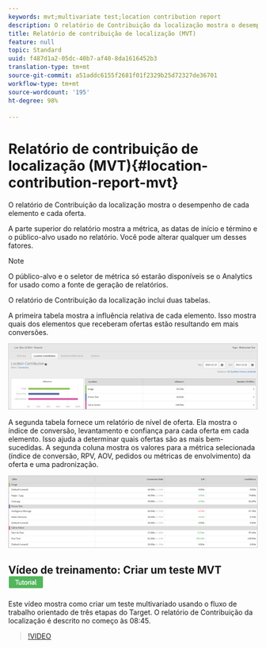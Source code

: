 ```yaml
---
keywords: mvt;multivariate test;location contribution report
description: O relatório de Contribuição da localização mostra o desempenho de cada elemento e cada oferta.
title: Relatório de contribuição de localização (MVT)
feature: null
topic: Standard
uuid: f487d1a2-05dc-40b7-af40-8da1616452b3
translation-type: tm+mt
source-git-commit: a51addc6155f2681f01f2329b25d72327de36701
workflow-type: tm+mt
source-wordcount: '195'
ht-degree: 98%

---
```



# Relatório de contribuição de localização (MVT){#location-contribution-report-mvt}

O relatório de Contribuição da localização mostra o desempenho de cada elemento e cada oferta.

A parte superior do relatório mostra a métrica, as datas de início e término e o público-alvo usado no relatório. Você pode alterar qualquer um desses fatores.

>[!NOTE]
>
>O público-alvo e o seletor de métrica só estarão disponíveis se o Analytics for usado como a fonte de geração de relatórios.

O relatório de Contribuição da localização inclui duas tabelas.

A primeira tabela mostra a influência relativa de cada elemento. Isso mostra quais dos elementos que receberam ofertas estão resultando em mais conversões.

![](assets/locationcontributiontop.png)

A segunda tabela fornece um relatório de nível de oferta. Ela mostra o índice de conversão, levantamento e confiança para cada oferta em cada elemento. Isso ajuda a determinar quais ofertas são as mais bem-sucedidas. A segunda coluna mostra os valores para a métrica selecionada (índice de conversão, RPV, AOV, pedidos ou métricas de envolvimento) da oferta e uma padronização.

![](assets/locationcontributionbottom.png)

## Vídeo de treinamento: Criar um teste MVT ![Crachá do tutorial](/help/assets/tutorial.png)

Este vídeo mostra como criar um teste multivariado usando o fluxo de trabalho orientado de três etapas do Target. O relatório de Contribuição da localização é descrito no começo às 08:45.

>[!VIDEO](https://video.tv.adobe.com/v/17395)